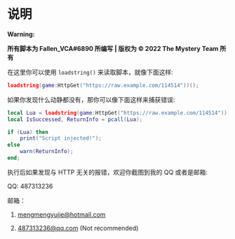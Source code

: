 # 说明
**Warning:**

**所有脚本为 Fallen_VCA#6890 所编写 | 版权为 © 2022 The Mystery Team 所有**

在这里你可以使用 `loadstring()` 来读取脚本，就像下面这样:
```lua
loadstring(game:HttpGet("https://raw.example.com/114514"))();
```
如果你发现什么动静都没有，那你可以像下面这样来捕获错误:
```lua
local Lua = loadstring(game:HttpGet("https://raw.example.com/114514"));
local IsSuccessed, ReturnInfo = pcall(Lua);

if (Lua) then
    print("Script injected!");
else
    warn(ReturnInfo);
end;
```
执行后如果发现与 HTTP 无关的报错，欢迎你截图到我的 QQ 或者是邮箱:

QQ: 487313236

邮箱：

1. mengmengyujie@hotmail.com

2. 487313236@qq.com (Not recommended)